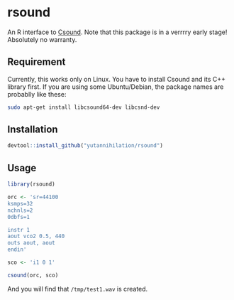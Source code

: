 rsound
=============

An R interface to [Csound](https://github.com/csound). Note that this package is in a verrrry early stage! Absolutely no warranty.

## Requirement

Currently, this works only on Linux. You have to install Csound and its C++ library first. If you are using some Ubuntu/Debian, the package names are probablly like these:

```sh
sudo apt-get install libcsound64-dev libcsnd-dev
```

## Installation

```r
devtool::install_github("yutannihilation/rsound")
```

## Usage

```r
library(rsound)

orc <- 'sr=44100
ksmps=32
nchnls=2
0dbfs=1

instr 1
aout vco2 0.5, 440
outs aout, aout
endin'

sco <- 'i1 0 1'

csound(orc, sco)
```
And you will find that `/tmp/test1.wav` is created.